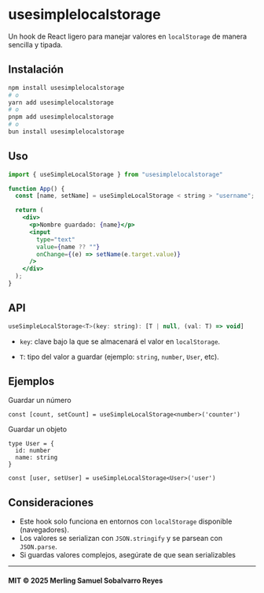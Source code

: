 # usesimplelocalstorage

Un hook de React ligero para manejar valores en `localStorage` de manera sencilla y tipada.

## Instalación

```bash
npm install usesimplelocalstorage
# o
yarn add usesimplelocalstorage
# o
pnpm add usesimplelocalstorage
# o
bun install usesimplelocalstorage
```

## Uso

```jsx
import { useSimpleLocalStorage } from "usesimplelocalstorage"

function App() {
  const [name, setName] = useSimpleLocalStorage < string > "username";

  return (
    <div>
      <p>Nombre guardado: {name}</p>
      <input
        type="text"
        value={name ?? ""}
        onChange={(e) => setName(e.target.value)}
      />
    </div>
  );
}
```

## API

```jsx
useSimpleLocalStorage<T>(key: string): [T | null, (val: T) => void]
```

- `key`: clave bajo la que se almacenará el valor en `localStorage`.

- `T`: tipo del valor a guardar (ejemplo: `string`, `number`, `User`, etc).

## Ejemplos

Guardar un número

```JSX
const [count, setCount] = useSimpleLocalStorage<number>('counter')

```

Guardar un objeto

```JSX
type User = {
  id: number
  name: string
}

const [user, setUser] = useSimpleLocalStorage<User>('user')

```


## Consideraciones
- Este hook solo funciona en entornos con `localStorage` disponible (navegadores).
- Los valores se serializan con `JSON.stringify` y se parsean con `JSON.parse`.
- Si guardas valores complejos, asegúrate de que sean serializables


---
#### MIT © 2025 Merling Samuel Sobalvarro Reyes